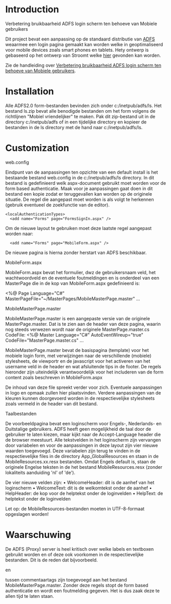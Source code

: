 # Introduction
Verbetering bruikbaarheid ADFS login scherm ten behoeve van Mobiele gebruikers

Dit project bevat een aanpassing op de standaard distributie van [ADFS](http://technet.microsoft.com/en-us/library/cc736690(v=ws.10).aspx) weaarmee een login pagina gemaakt kan worden welke in geoptimaliseerd voor mobile devices zoals smart phones en tablets.  Hety ontwerp is gebaseerd op het ontwerp van Stroomt welke [hier](https://wiki.surfnetlabs.nl/download/attachments/23560508/Bruikbaarheidsrichlijnen-IdPs-surfederatie-v1.2.pdf) gevonden kan worden.

Zie de handleiding over [Verbetering bruikbaarheid ADFS login scherm ten behoeve van Mobiele gebruikers](https://github.com/SURFnet/ADFSmobiel-SURFnet/blob/master/ADSF2_Mobileforms.pdf). 

# Installation
Alle ADFS2.0 form-bestanden bevinden zich onder c:/inetpub/adfs/ls. Het bestand ls.zip bevat alle benodigde bestanden om het form volgens de richtlijnen "Mobiel vriendelijker" te maken. Pak dit zip-bestand uit in de directory c:/inetpub/adfs of in een tijdelijke directory en kopieer de bestanden in de ls directory met de hand naar c:/inetpub/adfs/ls.

# Customization
web.config

Eindpunt van de aanpassingen ten opzichte van een default install is het bestaande bestand web.config in de c:/inetpub/adfs/ls directory. In dit bestand is gedefinieerd welk aspx-document gebruikt moet worden voor de form based authenticatie. Maak voor je aanpassingen gaat doen in dit bestand een kopie zodat er teruggevallen kan worden op  de originele situatie.
De regel die aangepast moet worden is als volgt te herkennen (gebruik eventueel de zoekfunctie van de editor).

    <localAuthenticationTypes>
      <add name="Forms" page="FormsSignIn.aspx" />

Om de nieuwe layout te gebruiken moet deze laatste regel aangepast worden naar:

      <add name="Forms" page="MobileForm.aspx" />

De nieuwe pagina is hierna zonder herstart van ADFS beschikbaar.


MobileForm.aspx

MobileForm.aspx bevat het formulier, dwz de gebruikersnaam veld, het wachtwoordveld en de eventuele foutmeldingen en is onderdeel van een MasterPage die in de kop van MobileForm.aspx gedefinieerd is:

<%@ Page Language="C#" MasterPageFile="~/MasterPages/MobileMasterPage.master" ...

MobileMasterPage.master

MobileMasterPage.master is een aangepaste versie van de originele MasterPage.master. Dat is te zien aan de header van deze pagina, waarin nog steeds verwezen wordt naar de originele MasterPage.master.cs CodeFile:
<%@ Master Language="C#" AutoEventWireup="true" CodeFile="MasterPage.master.cs" ...

MobileMasterPage.master bevat de basispagina (template) voor het mobiele login form, met verwijzingen naar de verschillende (mobiele) stylesheets, de viewportr en de javascript voor het activeren van het username veld in de header en wat afsluitende tips in de footer.
De regels hieronder zijn uiteindelijk verantwoordelijk voor het includeren van de form content zoals beschreven in MobileForm.aspx

<form id="MainForm" runat="server">
<asp:ContentPlaceHolder ID="ContentPlaceHolder1" runat="server">
</asp:ContentPlaceHolder>
</form>

De inhoud van deze file spreekt verder voor zich. Eventuele aanpassingen in logo en opmaak zullen hier plaatsvinden. Verdere aanpassingen van de kleuren kunnen doorgevoerd worden in de respectievelijke stylesheets zoals vermeld in de header van dit bestand.


Taalbestanden

De voorbeeldpagina bevat een loginscherm voor Engels-, Nederlands- en Duitstalige gebruikers. ADFS heeft geen mogelijkheid de taal door de gebruiker te laten kiezen, maar kijkt naar de Accept-Language header die de browser meestuurt.
Alle tekstvelden in het loginscherm zijn vervangen door variabelen en voor de aanpassingen in deze layout zijn vier nieuwe waarden toegevoegd. Deze variabelen zijn terug te vinden in de respectievelijke files in de directory App_GlobalResources en staan in de MobileResources.xx.resx bestanden. Omdat Engels default is, staan de originele Engelse teksten in de het bestand MobileResources.resx (zonder lokaliteits aanduiding 'nl' of 'de').

De vier nieuwe velden zijn:
•	WelcomeHeader: dit is de aanhef van het loginscherm
•	WelcomeText: dit is de welkomtekst onder de aanhef
•	HelpHeader: de kop voor de helptekst onder de loginvelden
•	HelpText: de helptekst onder de loginvelden

Let op: de MobileResources-bestanden moeten in UTF-8-formaat opgeslagen worden!

# Waarschuwing
De ADFS (Proxy) server is heel kritisch over welke labels en textboxen gebruikt worden en of deze ook voorkomen in de respectievelijke bestanden. Dit is de reden dat bijvoorbeeld.

<!--<asp:Label ID="PageTitleLabel" runat="server"></asp:Label>--> en
<!--<asp:Label ID="STSLabel" runat="server"></asp:Label>-->
tussen commentaartags zijn toegevoegd aan het bestand MobileMasterPage.master. Zonder deze regels stopt de form based authenticatie en wordt een foutmelding gegeven. Het is dus zaak deze te allen tijd te laten staan.

